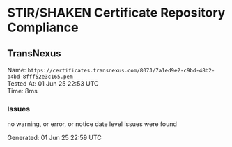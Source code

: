 # STIR/SHAKEN Certificate Repository Compliance

## TransNexus

Name: `https://certificates.transnexus.com/807J/7a1ed9e2-c9bd-48b2-b4bd-8fff52e3c165.pem`\
Tested At: 01 Jun 25 22:53 UTC\
Time: 8ms

### Issues

no warning, or error, or notice date level issues were found

Generated: 01 Jun 25 22:59 UTC